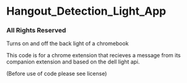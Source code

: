 # Hangout_Detection_Light_App
### All Rights Reserved
Turns on and off the back light of a chromebook

This code is for a chrome extension that recieves a message from its companion extension and based on the dell light api.

(Before use of code please see license) 
